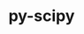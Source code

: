 ---
title: "py-scipy"
layout: cache
categories: [package, develop-2023-10-08]
meta: {"versions": ["1.10.1", "1.11.2", "1.5.4", "1.9.3"], "compilers": ["apple-clang@=14.0.0", "gcc@=11.3.0", "gcc@=11.4.0", "gcc@=12.1.0", "gcc@=9.4.0", "oneapi@=2023.2.1"], "oss": ["ubuntu20.04", "ubuntu22.04", "ventura"], "platforms": ["darwin", "linux"], "targets": ["aarch64", "ppc64le", "x86_64_v3"], "stacks": ["e4s", "e4s-arm", "e4s-oneapi", "e4s-power", "ml-darwin-aarch64-mps", "ml-linux-x86_64-cpu", "ml-linux-x86_64-cuda", "ml-linux-x86_64-rocm", "root", "tutorial"], "num_specs": 26, "num_specs_by_stack": {"ml-darwin-aarch64-mps": 4, "root": 26, "e4s-arm": 3, "e4s-power": 3, "e4s": 3, "e4s-oneapi": 5, "ml-linux-x86_64-cuda": 6, "ml-linux-x86_64-cpu": 6, "ml-linux-x86_64-rocm": 5, "tutorial": 1}}
spec_details: [{"hash": "jebr5tx7gmmerh3hrijlfq6v4aautodp", "compiler": "apple-clang@=14.0.0", "versions": ["1.10.1"], "os": "ventura", "platform": "darwin", "target": "aarch64", "variants": ["build_system=python_pip"], "stacks": ["ml-darwin-aarch64-mps", "root"], "size": "-", "tarball": "https://binaries.spack.io/releases/develop-2023-10-08/build_cache/darwin-ventura-aarch64/apple-clang-14.0.0/py-scipy-1.10.1/darwin-ventura-aarch64-apple-clang-14.0.0-py-scipy-1.10.1-jebr5tx7gmmerh3hrijlfq6v4aautodp.spack"}, {"hash": "ni6hfwv5sikxwsy6rsb2f4mi4siloo2j", "compiler": "apple-clang@=14.0.0", "versions": ["1.11.2"], "os": "ventura", "platform": "darwin", "target": "aarch64", "variants": ["build_system=python_pip"], "stacks": ["ml-darwin-aarch64-mps", "root"], "size": "-", "tarball": "https://binaries.spack.io/releases/develop-2023-10-08/build_cache/darwin-ventura-aarch64/apple-clang-14.0.0/py-scipy-1.11.2/darwin-ventura-aarch64-apple-clang-14.0.0-py-scipy-1.11.2-ni6hfwv5sikxwsy6rsb2f4mi4siloo2j.spack"}, {"hash": "7tmcyea2todoypcbp6pizbiagw43edsv", "compiler": "apple-clang@=14.0.0", "versions": ["1.11.2"], "os": "ventura", "platform": "darwin", "target": "aarch64", "variants": ["build_system=python_pip"], "stacks": ["ml-darwin-aarch64-mps", "root"], "size": "-", "tarball": "https://binaries.spack.io/releases/develop-2023-10-08/build_cache/darwin-ventura-aarch64/apple-clang-14.0.0/py-scipy-1.11.2/darwin-ventura-aarch64-apple-clang-14.0.0-py-scipy-1.11.2-7tmcyea2todoypcbp6pizbiagw43edsv.spack"}, {"hash": "zf3l4pwkombij2vanrn66v2ub7fqqsfx", "compiler": "apple-clang@=14.0.0", "versions": ["1.11.2"], "os": "ventura", "platform": "darwin", "target": "aarch64", "variants": ["build_system=python_pip"], "stacks": ["ml-darwin-aarch64-mps", "root"], "size": "-", "tarball": "https://binaries.spack.io/releases/develop-2023-10-08/build_cache/darwin-ventura-aarch64/apple-clang-14.0.0/py-scipy-1.11.2/darwin-ventura-aarch64-apple-clang-14.0.0-py-scipy-1.11.2-zf3l4pwkombij2vanrn66v2ub7fqqsfx.spack"}, {"hash": "nkzft6pvloilb4o5k7l7usafryo6refq", "compiler": "gcc@=11.4.0", "versions": ["1.11.2"], "os": "ubuntu20.04", "platform": "linux", "target": "aarch64", "variants": ["build_system=python_pip"], "stacks": ["e4s-arm", "root"], "size": "-", "tarball": "https://binaries.spack.io/releases/develop-2023-10-08/build_cache/linux-ubuntu20.04-aarch64/gcc-11.4.0/py-scipy-1.11.2/linux-ubuntu20.04-aarch64-gcc-11.4.0-py-scipy-1.11.2-nkzft6pvloilb4o5k7l7usafryo6refq.spack"}, {"hash": "zzkqw6dcakokh76mqwppb2mny6wcb6km", "compiler": "gcc@=11.4.0", "versions": ["1.11.2"], "os": "ubuntu20.04", "platform": "linux", "target": "aarch64", "variants": ["build_system=python_pip"], "stacks": ["e4s-arm", "root"], "size": "-", "tarball": "https://binaries.spack.io/releases/develop-2023-10-08/build_cache/linux-ubuntu20.04-aarch64/gcc-11.4.0/py-scipy-1.11.2/linux-ubuntu20.04-aarch64-gcc-11.4.0-py-scipy-1.11.2-zzkqw6dcakokh76mqwppb2mny6wcb6km.spack"}, {"hash": "ebnnigltofs32xfaaogzf4hypzpxpn4k", "compiler": "gcc@=11.4.0", "versions": ["1.11.2"], "os": "ubuntu20.04", "platform": "linux", "target": "aarch64", "variants": ["build_system=python_pip"], "stacks": ["e4s-arm", "root"], "size": "-", "tarball": "https://binaries.spack.io/releases/develop-2023-10-08/build_cache/linux-ubuntu20.04-aarch64/gcc-11.4.0/py-scipy-1.11.2/linux-ubuntu20.04-aarch64-gcc-11.4.0-py-scipy-1.11.2-ebnnigltofs32xfaaogzf4hypzpxpn4k.spack"}, {"hash": "spk6igh34ccut7ftsodsvoxdfhltyl26", "compiler": "gcc@=9.4.0", "versions": ["1.11.2"], "os": "ubuntu20.04", "platform": "linux", "target": "ppc64le", "variants": ["build_system=python_pip"], "stacks": ["root", "e4s-power"], "size": "-", "tarball": "https://binaries.spack.io/releases/develop-2023-10-08/build_cache/linux-ubuntu20.04-ppc64le/gcc-9.4.0/py-scipy-1.11.2/linux-ubuntu20.04-ppc64le-gcc-9.4.0-py-scipy-1.11.2-spk6igh34ccut7ftsodsvoxdfhltyl26.spack"}, {"hash": "2sgks7wm24ubj5rffwrkl2f77zslvga3", "compiler": "gcc@=9.4.0", "versions": ["1.11.2"], "os": "ubuntu20.04", "platform": "linux", "target": "ppc64le", "variants": ["build_system=python_pip"], "stacks": ["root", "e4s-power"], "size": "-", "tarball": "https://binaries.spack.io/releases/develop-2023-10-08/build_cache/linux-ubuntu20.04-ppc64le/gcc-9.4.0/py-scipy-1.11.2/linux-ubuntu20.04-ppc64le-gcc-9.4.0-py-scipy-1.11.2-2sgks7wm24ubj5rffwrkl2f77zslvga3.spack"}, {"hash": "tuncd2zyyyb66qnxqdtk3gvo43kjw2xi", "compiler": "gcc@=9.4.0", "versions": ["1.11.2"], "os": "ubuntu20.04", "platform": "linux", "target": "ppc64le", "variants": ["build_system=python_pip"], "stacks": ["root", "e4s-power"], "size": "-", "tarball": "https://binaries.spack.io/releases/develop-2023-10-08/build_cache/linux-ubuntu20.04-ppc64le/gcc-9.4.0/py-scipy-1.11.2/linux-ubuntu20.04-ppc64le-gcc-9.4.0-py-scipy-1.11.2-tuncd2zyyyb66qnxqdtk3gvo43kjw2xi.spack"}, {"hash": "gg6qvpsjxf7pnbhj4pop3l3bqogwpdxm", "compiler": "gcc@=11.4.0", "versions": ["1.11.2"], "os": "ubuntu20.04", "platform": "linux", "target": "x86_64_v3", "variants": ["build_system=python_pip"], "stacks": ["e4s", "root"], "size": "-", "tarball": "https://binaries.spack.io/releases/develop-2023-10-08/build_cache/linux-ubuntu20.04-x86_64_v3/gcc-11.4.0/py-scipy-1.11.2/linux-ubuntu20.04-x86_64_v3-gcc-11.4.0-py-scipy-1.11.2-gg6qvpsjxf7pnbhj4pop3l3bqogwpdxm.spack"}, {"hash": "4p2qpcpemtepym7mixx4b2a7pfvzl6hy", "compiler": "gcc@=11.4.0", "versions": ["1.11.2"], "os": "ubuntu20.04", "platform": "linux", "target": "x86_64_v3", "variants": ["build_system=python_pip"], "stacks": ["e4s", "root"], "size": "-", "tarball": "https://binaries.spack.io/releases/develop-2023-10-08/build_cache/linux-ubuntu20.04-x86_64_v3/gcc-11.4.0/py-scipy-1.11.2/linux-ubuntu20.04-x86_64_v3-gcc-11.4.0-py-scipy-1.11.2-4p2qpcpemtepym7mixx4b2a7pfvzl6hy.spack"}, {"hash": "vkmwobdqwkwwhb5ajdlkkijw36vwnqkg", "compiler": "gcc@=11.4.0", "versions": ["1.11.2"], "os": "ubuntu20.04", "platform": "linux", "target": "x86_64_v3", "variants": ["build_system=python_pip"], "stacks": ["e4s", "root"], "size": "-", "tarball": "https://binaries.spack.io/releases/develop-2023-10-08/build_cache/linux-ubuntu20.04-x86_64_v3/gcc-11.4.0/py-scipy-1.11.2/linux-ubuntu20.04-x86_64_v3-gcc-11.4.0-py-scipy-1.11.2-vkmwobdqwkwwhb5ajdlkkijw36vwnqkg.spack"}, {"hash": "wyhh44w3rgqg3gas477fgcuy6nnmi7ln", "compiler": "oneapi@=2023.2.1", "versions": ["1.10.1"], "os": "ubuntu20.04", "platform": "linux", "target": "x86_64_v3", "variants": ["build_system=python_pip"], "stacks": ["e4s-oneapi", "root"], "size": "-", "tarball": "https://binaries.spack.io/releases/develop-2023-10-08/build_cache/linux-ubuntu20.04-x86_64_v3/oneapi-2023.2.1/py-scipy-1.10.1/linux-ubuntu20.04-x86_64_v3-oneapi-2023.2.1-py-scipy-1.10.1-wyhh44w3rgqg3gas477fgcuy6nnmi7ln.spack"}, {"hash": "6yd2swl7m3enefkrfus224lqmi36kf2n", "compiler": "oneapi@=2023.2.1", "versions": ["1.9.3"], "os": "ubuntu20.04", "platform": "linux", "target": "x86_64_v3", "variants": ["build_system=python_pip"], "stacks": ["e4s-oneapi", "root"], "size": "-", "tarball": "https://binaries.spack.io/releases/develop-2023-10-08/build_cache/linux-ubuntu20.04-x86_64_v3/oneapi-2023.2.1/py-scipy-1.9.3/linux-ubuntu20.04-x86_64_v3-oneapi-2023.2.1-py-scipy-1.9.3-6yd2swl7m3enefkrfus224lqmi36kf2n.spack"}, {"hash": "ypu5fta7b3kvc5zyii7gr4tkqvbeliil", "compiler": "oneapi@=2023.2.1", "versions": ["1.9.3"], "os": "ubuntu20.04", "platform": "linux", "target": "x86_64_v3", "variants": ["build_system=python_pip"], "stacks": ["e4s-oneapi", "root"], "size": "-", "tarball": "https://binaries.spack.io/releases/develop-2023-10-08/build_cache/linux-ubuntu20.04-x86_64_v3/oneapi-2023.2.1/py-scipy-1.9.3/linux-ubuntu20.04-x86_64_v3-oneapi-2023.2.1-py-scipy-1.9.3-ypu5fta7b3kvc5zyii7gr4tkqvbeliil.spack"}, {"hash": "yyrkau3l7usxb6evzomnupowfgxxqbxx", "compiler": "oneapi@=2023.2.1", "versions": ["1.10.1"], "os": "ubuntu20.04", "platform": "linux", "target": "x86_64_v3", "variants": ["build_system=python_pip"], "stacks": ["e4s-oneapi", "root"], "size": "-", "tarball": "https://binaries.spack.io/releases/develop-2023-10-08/build_cache/linux-ubuntu20.04-x86_64_v3/oneapi-2023.2.1/py-scipy-1.10.1/linux-ubuntu20.04-x86_64_v3-oneapi-2023.2.1-py-scipy-1.10.1-yyrkau3l7usxb6evzomnupowfgxxqbxx.spack"}, {"hash": "bhqrqdojlkopjpe745zta5pe7hawkkbg", "compiler": "oneapi@=2023.2.1", "versions": ["1.10.1"], "os": "ubuntu20.04", "platform": "linux", "target": "x86_64_v3", "variants": ["build_system=python_pip"], "stacks": ["e4s-oneapi", "root"], "size": "-", "tarball": "https://binaries.spack.io/releases/develop-2023-10-08/build_cache/linux-ubuntu20.04-x86_64_v3/oneapi-2023.2.1/py-scipy-1.10.1/linux-ubuntu20.04-x86_64_v3-oneapi-2023.2.1-py-scipy-1.10.1-bhqrqdojlkopjpe745zta5pe7hawkkbg.spack"}, {"hash": "yjcu4fxvrwokqwi7jprz5m75mcaup3p6", "compiler": "gcc@=11.3.0", "versions": ["1.10.1"], "os": "ubuntu22.04", "platform": "linux", "target": "x86_64_v3", "variants": ["build_system=python_pip"], "stacks": ["ml-linux-x86_64-cuda", "root"], "size": "-", "tarball": "https://binaries.spack.io/releases/develop-2023-10-08/build_cache/linux-ubuntu22.04-x86_64_v3/gcc-11.3.0/py-scipy-1.10.1/linux-ubuntu22.04-x86_64_v3-gcc-11.3.0-py-scipy-1.10.1-yjcu4fxvrwokqwi7jprz5m75mcaup3p6.spack"}, {"hash": "zfclzalyryiiaeagplopbhvo6wh67gv6", "compiler": "gcc@=11.3.0", "versions": ["1.10.1"], "os": "ubuntu22.04", "platform": "linux", "target": "x86_64_v3", "variants": ["build_system=python_pip"], "stacks": ["ml-linux-x86_64-cpu", "root"], "size": "-", "tarball": "https://binaries.spack.io/releases/develop-2023-10-08/build_cache/linux-ubuntu22.04-x86_64_v3/gcc-11.3.0/py-scipy-1.10.1/linux-ubuntu22.04-x86_64_v3-gcc-11.3.0-py-scipy-1.10.1-zfclzalyryiiaeagplopbhvo6wh67gv6.spack"}, {"hash": "4qtoknr2m5xlwo4e76sjyvocewwr3773", "compiler": "gcc@=11.3.0", "versions": ["1.11.2"], "os": "ubuntu22.04", "platform": "linux", "target": "x86_64_v3", "variants": ["build_system=python_pip"], "stacks": ["ml-linux-x86_64-cpu", "ml-linux-x86_64-cuda", "ml-linux-x86_64-rocm", "root"], "size": "-", "tarball": "https://binaries.spack.io/releases/develop-2023-10-08/build_cache/linux-ubuntu22.04-x86_64_v3/gcc-11.3.0/py-scipy-1.11.2/linux-ubuntu22.04-x86_64_v3-gcc-11.3.0-py-scipy-1.11.2-4qtoknr2m5xlwo4e76sjyvocewwr3773.spack"}, {"hash": "vx4o6mmtpxo2shlirgyxpw6kasxb3zrj", "compiler": "gcc@=11.3.0", "versions": ["1.5.4"], "os": "ubuntu22.04", "platform": "linux", "target": "x86_64_v3", "variants": ["build_system=python_pip"], "stacks": ["ml-linux-x86_64-cpu", "ml-linux-x86_64-cuda", "ml-linux-x86_64-rocm", "root"], "size": "-", "tarball": "https://binaries.spack.io/releases/develop-2023-10-08/build_cache/linux-ubuntu22.04-x86_64_v3/gcc-11.3.0/py-scipy-1.5.4/linux-ubuntu22.04-x86_64_v3-gcc-11.3.0-py-scipy-1.5.4-vx4o6mmtpxo2shlirgyxpw6kasxb3zrj.spack"}, {"hash": "3yqwtvpmmfaqsurxevrlftu7bpvlwhuq", "compiler": "gcc@=11.3.0", "versions": ["1.5.4"], "os": "ubuntu22.04", "platform": "linux", "target": "x86_64_v3", "variants": ["build_system=python_pip"], "stacks": ["ml-linux-x86_64-cpu", "ml-linux-x86_64-cuda", "ml-linux-x86_64-rocm", "root"], "size": "-", "tarball": "https://binaries.spack.io/releases/develop-2023-10-08/build_cache/linux-ubuntu22.04-x86_64_v3/gcc-11.3.0/py-scipy-1.5.4/linux-ubuntu22.04-x86_64_v3-gcc-11.3.0-py-scipy-1.5.4-3yqwtvpmmfaqsurxevrlftu7bpvlwhuq.spack"}, {"hash": "farr53maw2hoqucpkuemncu4j2qfy3hs", "compiler": "gcc@=11.3.0", "versions": ["1.11.2"], "os": "ubuntu22.04", "platform": "linux", "target": "x86_64_v3", "variants": ["build_system=python_pip"], "stacks": ["ml-linux-x86_64-cpu", "ml-linux-x86_64-cuda", "ml-linux-x86_64-rocm", "root"], "size": "-", "tarball": "https://binaries.spack.io/releases/develop-2023-10-08/build_cache/linux-ubuntu22.04-x86_64_v3/gcc-11.3.0/py-scipy-1.11.2/linux-ubuntu22.04-x86_64_v3-gcc-11.3.0-py-scipy-1.11.2-farr53maw2hoqucpkuemncu4j2qfy3hs.spack"}, {"hash": "yjqzosda3m4oo7wrm6l6uyx7cbu5esye", "compiler": "gcc@=11.3.0", "versions": ["1.11.2"], "os": "ubuntu22.04", "platform": "linux", "target": "x86_64_v3", "variants": ["build_system=python_pip"], "stacks": ["ml-linux-x86_64-cpu", "ml-linux-x86_64-cuda", "ml-linux-x86_64-rocm", "root"], "size": "-", "tarball": "https://binaries.spack.io/releases/develop-2023-10-08/build_cache/linux-ubuntu22.04-x86_64_v3/gcc-11.3.0/py-scipy-1.11.2/linux-ubuntu22.04-x86_64_v3-gcc-11.3.0-py-scipy-1.11.2-yjqzosda3m4oo7wrm6l6uyx7cbu5esye.spack"}, {"hash": "avv67k2s5ptcs6xfgounfxm35xjsd7li", "compiler": "gcc@=12.1.0", "versions": ["1.11.2"], "os": "ubuntu22.04", "platform": "linux", "target": "x86_64_v3", "variants": ["build_system=python_pip"], "stacks": ["tutorial", "root"], "size": "-", "tarball": "https://binaries.spack.io/releases/develop-2023-10-08/build_cache/linux-ubuntu22.04-x86_64_v3/gcc-12.1.0/py-scipy-1.11.2/linux-ubuntu22.04-x86_64_v3-gcc-12.1.0-py-scipy-1.11.2-avv67k2s5ptcs6xfgounfxm35xjsd7li.spack"}]
---